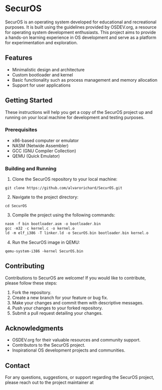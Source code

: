 # SecurOS



SecurOS is an operating system developed for educational and recreational purposes. It is built using the guidelines provided by OSDEV.org, a resource for operating system development enthusiasts. This project aims to provide a hands-on learning experience in OS development and serve as a platform for experimentation and exploration.

## Features

- Minimalistic design and architecture
- Custom bootloader and kernel
- Basic functionality such as process management and memory allocation
- Support for user applications

## Getting Started

These instructions will help you get a copy of the SecurOS project up and running on your local machine for development and testing purposes.

### Prerequisites

- x86-based computer or emulator
- NASM (Netwide Assembler)
- GCC (GNU Compiler Collection)
- QEMU (Quick Emulator)

### Building and Running

1. Clone the SecurOS repository to your local machine:
```shell
git clone https://github.com/alvarorichard/SecurOS.git
```

2. Navigate to the project directory:
```shell
cd SecurOS
```



3. Compile the project using the following commands:
```asm
nasm -f bin bootloader.asm -o bootloader.bin
gcc -m32 -c kernel.c -o kernel.o
ld -m elf_i386 -T linker.ld -o SecurOS.bin bootloader.bin kernel.o
```

4. Run the SecurOS image in QEMU:
```shell
qemu-system-i386 -kernel SecurOS.bin
```

## Contributing

Contributions to SecurOS are welcome! If you would like to contribute, please follow these steps:

1. Fork the repository.
2. Create a new branch for your feature or bug fix.
3. Make your changes and commit them with descriptive messages.
4. Push your changes to your forked repository.
5. Submit a pull request detailing your changes.



## Acknowledgments

- OSDEV.org for their valuable resources and community support.
- Contributors to the SecurOS project.
- Inspirational OS development projects and communities.

## Contact

For any questions, suggestions, or support regarding the SecurOS project, please reach out to the project maintainer at 
